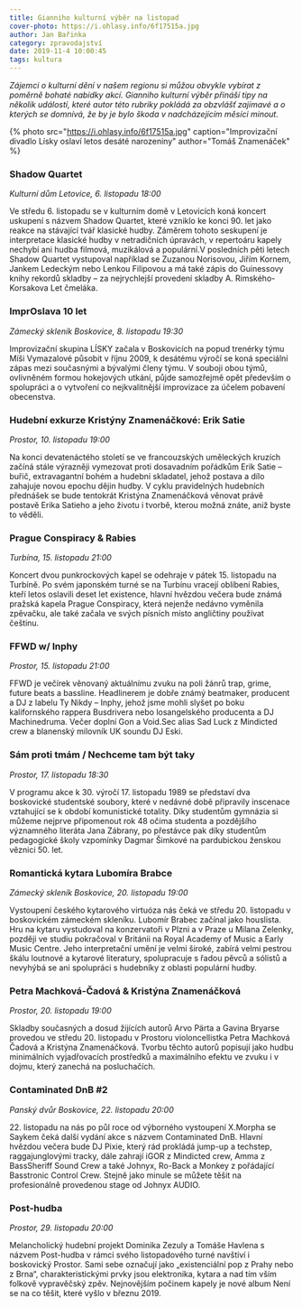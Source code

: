 ```yaml
---
title: Gianniho kulturní výběr na listopad
cover-photo: https://i.ohlasy.info/6f17515a.jpg
author: Jan Bařinka
category: zpravodajství
date: 2019-11-4 10:00:45
tags: kultura
---
```


*Zájemci o kulturní dění v našem regionu si můžou obvykle vybírat z poměrně bohaté nabídky akcí. Gianniho kulturní výběr přináší tipy na několik událostí, které autor této rubriky pokládá za obzvlášť zajímavé a o kterých se domnívá, že by je bylo škoda v nadcházejícím měsíci minout.*

{% photo src="https://i.ohlasy.info/6f17515a.jpg" caption="Improvizační divadlo Lísky oslaví letos desáté narozeniny" author="Tomáš Znamenáček" %}

### Shadow Quartet

*Kulturní dům Letovice, 6. listopadu 18:00*

Ve středu 6. listopadu se v kulturním domě v Letovicích koná koncert uskupení s názvem Shadow Quartet, které vzniklo ke konci 90. let jako reakce na stávající tvář klasické hudby. Záměrem tohoto seskupení je interpretace klasické hudby v netradičních úpravách, v repertoáru kapely nechybí ani hudba filmová, muzikálová a populární.V posledních pěti letech Shadow Quartet vystupoval například se Zuzanou Norisovou, Jiřím Kornem, Jankem Ledeckým nebo Lenkou Filipovou a má také zápis do Guinessovy knihy rekordů skladby – za nejrychlejší provedení skladby A. Rimského-Korsakova Let čmeláka.

### ImprOslava 10 let

*Zámecký skleník Boskovice, 8. listopadu 19:30*

Improvizační skupina LÍSKY začala v Boskovicích na popud trenérky týmu Míši Vymazalové působit v říjnu 2009, k desátému výročí se koná speciální zápas mezi současnými a bývalými členy týmu. V souboji obou týmů, ovlivněném formou hokejových utkání, půjde samozřejmě opět především o spolupráci a o vytvoření co nejkvalitnější improvizace za účelem pobavení obecenstva.

### Hudební exkurze Kristýny Znamenáčkové: Erik Satie

*Prostor, 10. listopadu 19:00*

Na konci devatenáctého století se ve francouzských uměleckých kruzích začíná stále výrazněji vymezovat proti dosavadním pořádkům Erik Satie – buřič, extravagantní bohém a hudební skladatel, jehož postava a dílo zahajuje novou epochu dějin hudby. V cyklu pravidelných hudebních přednášek se bude tentokrát Kristýna Znamenáčková věnovat právě postavě Erika Satieho a jeho životu i tvorbě, kterou možná znáte, aniž byste to věděli.

### Prague Conspiracy & Rabies

*Turbína, 15. listopadu 21:00*

Koncert dvou punkrockových kapel se odehraje v pátek 15. listopadu na Turbíně. Po svém japonském turné se na Turbínu vracejí oblíbení Rabies, kteří letos oslavili deset let existence, hlavní hvězdou večera bude známá pražská kapela Prague Conspiracy, která nejenže nedávno vyměnila zpěvačku, ale také začala ve svých písních místo angličtiny používat češtinu.

### FFWD w/ Inphy

*Prostor, 15. listopadu 21:00*

FFWD je večírek věnovaný aktuálnímu zvuku na poli žánrů trap, grime, future beats a bassline. Headlinerem je dobře známý beatmaker, producent a DJ z labelu Ty Nikdy – Inphy, jehož jsme mohli slyšet po boku kalifornského rappera Busdrivera nebo losangelského producenta a DJ Machinedruma. Večer doplní Gon a Void.Sec alias Sad Luck z Mindicted crew a blanenský milovník UK soundu DJ Eski.

### Sám proti tmám / Nechceme tam být taky

*Prostor, 17. listopadu 18:30*

V programu akce k 30. výročí 17. listopadu 1989 se představí dva boskovické studentské soubory, které v nedávné době připravily inscenace vztahující se k období komunistické totality. Díky studentům gymnázia si můžeme nejprve připomenout rok 48 očima studenta a pozdějšího významného literáta Jana Zábrany, po přestávce pak díky studentům pedagogické školy vzpomínky Dagmar Šimkové na pardubickou ženskou věznici 50. let. 

### Romantická kytara Lubomíra Brabce

*Zámecký skleník Boskovice, 20. listopadu 19:00*

Vystoupení českého kytarového virtuóza nás čeká ve středu 20. listopadu v boskovickém zámeckém skleníku. Lubomír Brabec začínal jako houslista. Hru na kytaru vystudoval na konzervatoři v Plzni a v Praze u Milana Zelenky, později ve studiu pokračoval v Británii na Royal Academy of Music a Early Music Centre. Jeho interpretační umění je velmi široké, zabírá velmi pestrou škálu loutnové a kytarové literatury, spolupracuje s řadou pěvců a sólistů a nevyhýbá se ani spolupráci s hudebníky z oblasti populární hudby. 

### Petra Machková-Čadová & Kristýna Znamenáčková

*Prostor, 20. listopadu 19:00*

Skladby současných a dosud žijících autorů Arvo Pärta a Gavina Bryarse provedou ve středu 20. listopadu v Prostoru violoncellistka Petra Machková Čadová a Kristýna Znamenáčková. Tvorbu těchto autorů popisují jako hudbu minimálních vyjadřovacích prostředků a maximálního efektu ve zvuku i v dojmu, který zanechá na posluchačích.

### Contaminated DnB #2

*Panský dvůr Boskovice, 22. listopadu 20:00*

22\. listopadu na nás po půl roce od výborného vystoupení X.Morpha se Saykem čeká další vydání akce s názvem Contaminated DnB. Hlavní hvězdou večera bude DJ Pixie, který rád prokládá jump-up a techstep, raggajunglovými tracky, dále zahrají iGOR z Mindicted crew, Amma z BassSheriff Sound Crew a také Johnyx, Ro-Back a Monkey z pořádající Basstronic Control Crew. Stejně jako minule se můžete těšit na profesionálně provedenou stage od Johnyx AUDIO.

### Post-hudba

*Prostor, 29. listopadu 20:00*

Melancholický hudební projekt Dominika Zezuly a Tomáše Havlena s názvem Post-hudba v rámci svého listopadového turné navštíví i boskovický Prostor. Sami sebe označují jako „existenciální pop z Prahy nebo z Brna“, charakteristickými prvky jsou elektronika, kytara a nad tím vším folkově vypravěčský zpěv. Nejnovějším počinem kapely je nové album Není se na co těšit, které vyšlo v březnu 2019.
